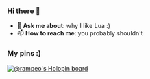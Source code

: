 ### Hi there 👋

- 💬 **Ask me about**: why I like Lua :)
- 📫 **How to reach me**: you probably shouldn't

### My pins :)
[![@rampeo's Holopin board](https://holopin.io/api/user/board?user=rampeo)](https://holopin.io/@rampeo)
